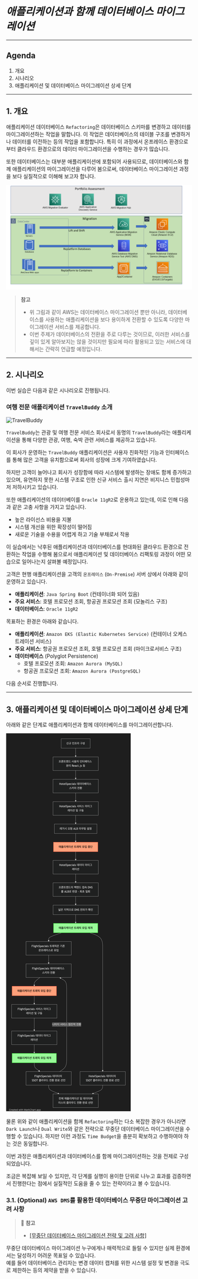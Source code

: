 # ***애플리케이션과 함께 데이터베이스 마이그레이션***

---

## **Agenda**
1. 개요
2. 시나리오
3. 애플리케이션 및 데이터베이스 마이그레이션 상세 단계

---

## **1. 개요**

애플리케이션 데이터베이스 `Refactoring`은 데이터베이스 스키마를 변경하고 데이터를 마이그레이션하는 작업을 말합니다. 이 작업은 데이터베이스의 테이블 구조를 변경하거나 데이터를 이전하는 등의 작업을 포함합니다. 특히 이 과정에서 온프레이스 환경으로부터 클라우드 환경으로의 데이터 마이그레이션을 수행하는 경우가 많습니다.

또한 데이터베이스는 대부분 애플리케이션에 포함되어 사용되므로, 데이터베이스와 함께 애플리케이션의 마이그레이션을 다루어 봄으로써, 데이터베이스 마이그레이션 과정을 보다 실질적으로 이해해 보고자 합니다.

![AWS 마이그레이션 포트폴리오](../../images/aws-migration-portfolios.png)

> **참고**<br>
> * 위 그림과 같이 AWS는 데이터베이스 마이그레이션 뿐만 아니라, 데이터베이스를 사용하는 애플리케이션을 보다 용이하게 전환할 수 있도록 다양한 마이그레이션 서비스를 제공합니다.
> * 이번 주제가 데이터베이스의 전환을 주로 다루는 것이므로, 이러한 서비스를 깊이 있게 알아보지는 않을 것이지만 필요에 따라 활용되고 있는 서비스에 대해서는 간략히 언급할 예정입니다.

---

## **2. 시나리오**

이번 실습은 다음과 같은 시나리오로 진행됩니다.

### **여행 전문 애플리케이션 ```TravelBuddy``` 소개**

![`TravelBuddy`](../../images/travelbuddy.png)

`TravelBuddy`는 관광 및 여행 전문 서비스 회사로서 동명의 `TravelBuddy`라는 애플리케이션을 통해 다양한 관광, 여행, 숙박 관련 서비스를 제공하고 있습니다.<br>

이 회사가 운영하는 `TravelBuddy` 애플리케이션은 사용자 친화적인 기능과 인터페이스를 통해 많은 고객을 유치함으로써 회사의 성장에 크게 기여하였습니다.

하지만 고객이 늘어나고 회사가 성장함에 따라 시스템에 발생하는 장애도 함께 증가하고 있으며, 유연하지 못한 시스템 구조로 인한 신규 서비스 출시 지연은 비지니스 민첩성마저 저하시키고 있습니다.

또한 애플리케이션의 데이터베이를 `Oracle 11gR2`로 운용하고 있는데, 이로 인해 다음과 같은 고충 사항을 가지고 있습니다.
* 높은 라이선스 비용을 지불
* 시스템 개선을 위한 확장성이 떨어짐
* 새로운 기술을 수용을 어렵게 하고 기술 부채로서 작용

이 실습에서는 낙후된 애플리케이션과 데이터베이스를 현대화된 클라우드 환경으로 전환하는 작업을 수행해 봄으로서 애플리케이션 및 데이터베이스 리팩토링 과정이 어떤 모습으로 일어나는지 살펴볼 예정입니다.<br>

고객은 현행 애플리케이션을 고객의 `온프레미스` (`On-Premise`) 서버 상에서 아래와 같이 운영하고 있습니다.
* **애플리케이션**: `Java Spring Boot` (컨테이너화 되어 있음)
* **주요 서비스**: 호텔 프로모션 조회, 항공권 프로모션 조회 (모놀리스 구조)
* **데이터베이스**: `Oracle 11gR2`

목표하는 환경은 아래와 같습니다.
* **애플리케이션**: `Amazon EKS (Elastic Kubernetes Service)` (컨테이너 오케스트레이션 서비스)
* **주요 서비스**: 항공권 프로모션 조회, 호텔 프로모션 조회 (마이크로서비스 구조)
* **데이터베이스** (Polyglot Persistence)
  * 호텔 프로모션 조회: `Amazon Aurora (MySQL)` 
  * 항공권 프로모션 조회: `Amazon Aurora (PostgreSQL)` 

다음 순서로 진행합니다.

---

## **3. 애플리케이션 및 데이터베이스 마이그레이션 상세 단계**

아래와 같은 단계로 애플리케이션과 함께 데이터베이스를 마이그레이션합니다.

![애플리케이션 및 데이터베이스 점진적 마이그레이션](../../images/travelbuddy/Incremental-Migration-of-Application-Database.png)

물론 위와 같이 애플리케이션을 함께 `Refactoring`하는 다소 복잡한 경우가 아니라면 `Dark Launch`나 `Dual Write`와 같은 전략으로 무중단 데이터베이스 마이그레이션을 수행할 수 있습니다. 하지만 이런 과정도 `Time Budget`을 충분히 확보하고 수행하여야 하는 것은 동일합니다.

이번 과정은 애플리케이션과 데이터베이스를 함께 마이그레이션하는 것을 전제로 구성되었습니다.

조금은 복잡해 보일 수 있지만, 각 단계를 실행이 용이한 단위로 나누고 효과를 검증하면서 진행한다는 점에서 실질적인 도움을 줄 수 있는 전략이라고 볼 수 있습니다.

### **3.1. (Optional) `AWS DMS`를 활용한 데이터베이스 무중단 마이그레이션 고려 사항**

> 📕 **참고**<br>
> * [[무중단 데이터베이스 마이그레이션 전략 및 고려 사항]](./Zero-Downtime-Migration-Strategy.md)

무중단 데이터베이스 마이그레이션 누구에게나 매력적으로 들릴 수 있지만 실제 환경에서는 달성하기 어려운 목표일 수 있습니다.<br>
예를 들어 데이터베이스 관리자는 변경 데이터 캡처를 위한 시스템 설정 및 변경을 극도로 제한하는 등의 제약을 받을 수 있습니다.<br>



